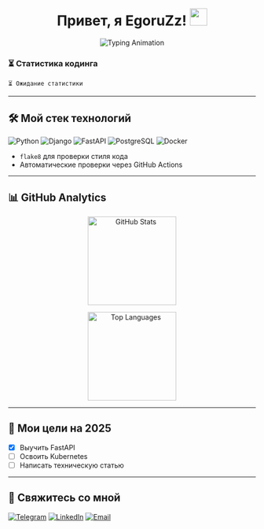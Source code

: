 <h1 align="center"> 
  Привет, я EgoruZz!
  <img src="https://media.giphy.com/media/hvRJCLFzcasrR4ia7z/giphy.gif" width="35px"/>
</h1>

<p align="center">
  <img src="https://readme-typing-svg.demolab.com?font=Fira+Code&size=30&duration=4000&color=62E200&center=true&vCenter=true&width=700&lines=Frontend+Developer+%E2%80%A2+Tech+Writer&pause=0" alt="Typing Animation" />
</p>

### ⏳ Статистика кодинга
<!--START_SECTION:waka-->
```text
⏳ Ожидание статистики
```
<!--END_SECTION:waka-->
---

## 🛠 Мой стек технологий

![Python](https://img.shields.io/badge/-Python-3776AB?logo=python&logoColor=white)
![Django](https://img.shields.io/badge/-Django-092E20?logo=django&logoColor=white)
![FastAPI](https://img.shields.io/badge/-FastAPI-009688?logo=fastapi&logoColor=white)
![PostgreSQL](https://img.shields.io/badge/-PostgreSQL-4169E1?logo=postgresql&logoColor=white)
![Docker](https://img.shields.io/badge/-Docker-2496ED?logo=docker&logoColor=white)

- `flake8` для проверки стиля кода
- Автоматические проверки через GitHub Actions

---

## 📊 GitHub Analytics

<div align="center">
  <!-- Основная статистика с улучшенной обработкой ошибок -->
  <picture>
    <source
      srcset="https://github-readme-stats-sigma-five.vercel.app/api?username=EgoruZz&show_icons=true&count_private=true&disable_animations=true&include_all_commits=false"
      media="(prefers-color-scheme: light)"
    />
    <img 
      src="https://github-readme-stats-sigma-five.vercel.app/api?username=EgoruZz&show_icons=true&count_private=true&disable_animations=true" 
      height="180em"
      alt="GitHub Stats"
      onerror="this.onerror=null;this.src='https://github-profile-summary-cards.vercel.app/api/cards/stats?username=EgoruZz&theme=github'"
    />
  </picture>

  <!-- Топ языков с улучшенной фильтрацией -->
  <img
    src="https://github-readme-stats-sigma-five.vercel.app/api/top-langs/?username=EgoruZz&layout=compact&exclude_repo=README-STATS,starter-templates&langs_count=8&count_private=true"
    height="180em"
    alt="Top Languages"
    onerror="this.onerror=null;this.src='https://github-profile-summary-cards.vercel.app/api/cards/repos-per-language?username=EgoruZz&theme=github'"
  />
</div>

---

## 🎯 Мои цели на 2025
- [x] Выучить FastAPI
- [ ] Освоить Kubernetes
- [ ] Написать техническую статью

---

## 🤝 Свяжитесь со мной
[![Telegram](https://img.shields.io/badge/Telegram-@ваш_ник-26A5E4?logo=telegram)](https://t.me/your_username)
[![LinkedIn](https://img.shields.io/badge/LinkedIn-Ваше_Имя-0A66C2?logo=linkedin)](https://linkedin.com/in/your_username)
[![Email](https://img.shields.io/badge/Email-ваш@email.com-EA4335?logo=gmail)](mailto:ваш@email.com)
